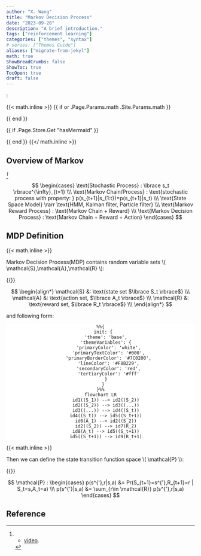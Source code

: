 ```yaml
---
author: "X. Wang"
title: "Markov Decision Process"
date: "2023-09-20"
description: "A brief introduction."
tags: ["reinforcement learning"]
categories: ["themes", "syntax"]
# series: ["Themes Guide"]
aliases: ["migrate-from-jekyl"]
math: true
ShowBreadCrumbs: false
ShowToc: true
TocOpen: true
draft: false
---
```


:                                                         

{{< math.inline >}}
{{ if or .Page.Params.math .Site.Params.math }}

<link rel="stylesheet" href="https://cdn.jsdelivr.net/npm/katex@0.16.8/dist/katex.min.css" integrity="sha384-GvrOXuhMATgEsSwCs4smul74iXGOixntILdUW9XmUC6+HX0sLNAK3q71HotJqlAn" crossorigin="anonymous">

<!-- The loading of KaTeX is deferred to speed up page rendering -->
<script defer src="https://cdn.jsdelivr.net/npm/katex@0.16.8/dist/katex.min.js" integrity="sha384-cpW21h6RZv/phavutF+AuVYrr+dA8xD9zs6FwLpaCct6O9ctzYFfFr4dgmgccOTx" crossorigin="anonymous"></script>

<!-- To automatically render math in text elements, include the auto-render extension: -->
<script defer src="https://cdn.jsdelivr.net/npm/katex@0.16.8/dist/contrib/auto-render.min.js" integrity="sha384-+VBxd3r6XgURycqtZ117nYw44OOcIax56Z4dCRWbxyPt0Koah1uHoK0o4+/RRE05" crossorigin="anonymous"
    onload="renderMathInElement(document.body);"></script>
{{ end }}

{{ if .Page.Store.Get "hasMermaid" }}
  <script type="module">
    import mermaid from 'https://cdn.jsdelivr.net/npm/mermaid/dist/mermaid.esm.min.mjs';
    mermaid.initialize({ startOnLoad: true });
  </script>
{{ end }}
{{</ math.inline >}}

<style>
    /* Set the font size of all math elements to 16px */
    .katex {
        font-size: 16px !important;
    }
</style>

<style>
/* Custom CSS styles */
.graph {
    background-color: white;
  /* padding: 10px; */
  /* border-radius: 5px; */
}
.graph pre {
    background-color: white;
  /* font-family: 'Courier New', monospace;
  font-size: 14px;
  line-height: 1.5; */
}
</style>

## Overview of Markov

<cite>[^1]</cite>

$$
\begin{cases}
        \text{Stochastic Process} : \lbrace s_t \rbrace^{\infty}_{t=1} \\\
        \text{Markov Chain/Process} : \text{stochastic process with property: } p(s_{t+1}|s_{1:t})=p(s_{t+1}|s_t) \\\
        \text{State Space Model} \rarr \text{HMM, Kalman filter, Particle filter} \\\
                \text{Markov Reward Process} : \text{Markov Chain + Reward} \\\
        \text{Markov Decision Process} : \text{Markov Chain + Reward + Action}
\end{cases}
$$


## MDP Definition

{{< math.inline >}}
<p>
Markov Decision Process(MDP) contains random variable sets \( \mathcal{S},\mathcal{A},\mathcal{R} \):
</p>
{{</ math.inline >}}

$$
\begin{align*}
\mathcal{S} &: \text{state set $\lbrace S_t \rbrace$} \\\
\mathcal{A} &: \text{action set, $\lbrace A_t \rbrace$} \\\
\mathcal{R} &: \text{reward set, $\lbrace R_t \rbrace$} \\\
\end{align*}
$$

and following form:

<div class="graph" style="text-align: center;">

```mermaid
%%{
  init: {
    'theme': 'base',
    'themeVariables': {
      'primaryColor': 'white',
      'primaryTextColor': '#000',
      'primaryBorderColor': '#7C0200',
      'lineColor': '#F8B229',
      'secondaryColor': 'red',
      'tertiaryColor': '#fff'
    }
  }
}%%
flowchart LR
    id1((S_1)) --> id2((S_2))
    id2((S_2)) --> id3((...))
    id3((...)) --> id4((S_t))
    id4((S_t)) --> id5((S_t+1))
    id6(A_1) --> id2((S_2))
    id2((S_2)) --> id7(R_2)
    id8(A_t) --> id5((S_t+1))
    id5((S_t+1)) --> id9(R_t+1)
```

</div>

{{< math.inline >}}
<p>
Then we can define the state transition function space \( \mathcal{P} \):
</p>
{{</ math.inline >}}

$$
\mathcal{P} : \begin{cases}
    p(s^{'},r|s,a) &= Pr(S_{t+1}=s^{'},R_{t+1}=r | S_t=s,A_t=a) \\\
    p(s^{'}|s,a) &= \sum_{r\in \mathcal{R}} p(s^{'},r|s,a)
\end{cases}
$$

## Reference

[^1]: - [video](https://www.bilibili.com/video/BV1RA411q7wt/?p=1).
[^4]: From [Higham, Nicholas (2002). Accuracy and Stability of Numerical Algorithms](https://archive.org/details/accuracystabilit00high_878).
[^5]: From [The Multivariate Gaussian. Michael I. Jordan](https://people.eecs.berkeley.edu/~jordan/courses/260-spring10/other-readings/chapter13.pdf).
[^3]: From [Tzon-Tzer, Lu; Sheng-Hua, Shiou (2002). "Inverses of 2 × 2 block matrices"](https://doi.org/10.1016%2FS0898-1221%2801%2900278-4).
[^2]: - [GAUSS-MARKOV MODELS, JONATHAN HUANG AND J. ANDREW BAGNELL](https://www.cs.cmu.edu/~16831-f14/notes/F14/gaussmarkov.pdf).
[^6]: - [Gaussian Processes and Gaussian Markov Random Fields](https://folk.ntnu.no/joeid/MA8702/jan16.pdf)
